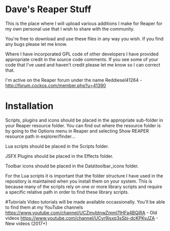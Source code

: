 # Dave's Reaper Stuff

This is the place where I will upload various additions I make for Reaper for my own personal use that I wish to share with the community.

You're free to download and use these files in any way you wish. If you find any bugs please let me know. 

Where I have incorporated GPL code of other developers I have provided appropriate credit in the source code comments. If you see some of your code that I've used and haven't credit please let me know so I can correct that.

I'm active on the Reaper forum under the name Reddiesel41264 - http://forum.cockos.com/member.php?u=41390

# Installation
Scripts, plugins and icons should be placed in the appropriate sub-folder in your Reaper resource folder. You can find out where the resource folder is by going to the Options menu in Reaper and selecting Show REAPER resource path in explorer/finder...

Lua scripts should be placed in the Scripts folder.

JSFX Plugins should be placed in the Effects folder.

Toolbar icons should be placed in the Data\toolbar_icons folder.

For the Lua scripts it is important that the folder structure I have used in the repository is maintained when you install them on your system. This is because many of the scripts rely on one or more library scripts and require a specific relative path in order to find these library scripts.

#Tutorials
Video tutorials will be made available occassionally. You'll be able to find them at my YouTube channels https://www.youtube.com/channel/UCZmvbtnwZmmI7lHFa4BQiRA - Old videos
https://www.youtube.com/channel/UCvr9isxq3sSbj-dcKPKyJZA - New videos (2017+)
